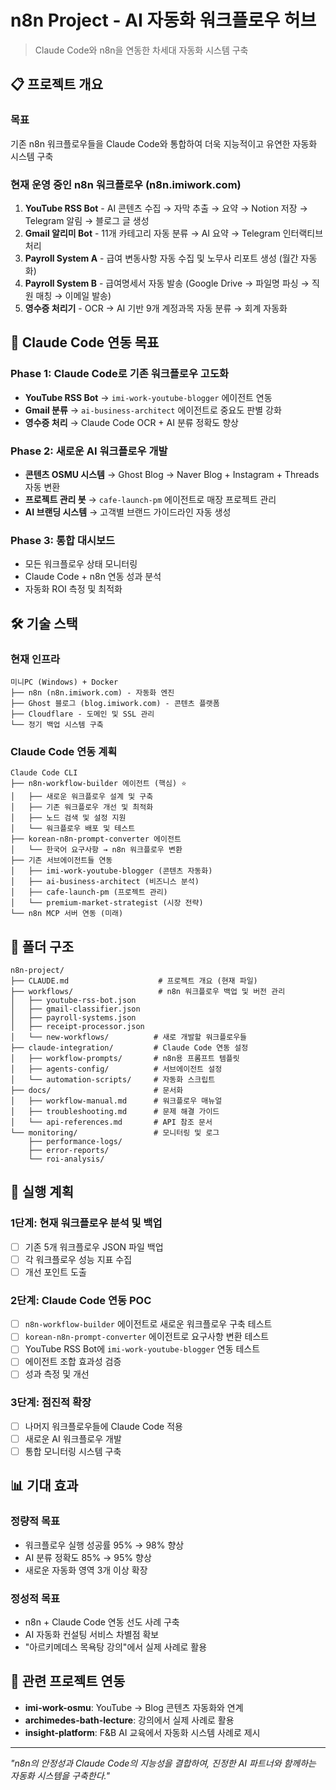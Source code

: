 # n8n Project - AI 자동화 워크플로우 허브

> Claude Code와 n8n을 연동한 차세대 자동화 시스템 구축

## 📋 프로젝트 개요

### 목표
기존 n8n 워크플로우들을 Claude Code와 통합하여 더욱 지능적이고 유연한 자동화 시스템 구축

### 현재 운영 중인 n8n 워크플로우 (n8n.imiwork.com)
1. **YouTube RSS Bot** - AI 콘텐츠 수집 → 자막 추출 → 요약 → Notion 저장 → Telegram 알림 → 블로그 글 생성
2. **Gmail 알리미 Bot** - 11개 카테고리 자동 분류 → AI 요약 → Telegram 인터랙티브 처리
3. **Payroll System A** - 급여 변동사항 자동 수집 및 노무사 리포트 생성 (월간 자동화)
4. **Payroll System B** - 급여명세서 자동 발송 (Google Drive → 파일명 파싱 → 직원 매칭 → 이메일 발송)
5. **영수증 처리기** - OCR → AI 기반 9개 계정과목 자동 분류 → 회계 자동화

## 🎯 Claude Code 연동 목표

### Phase 1: Claude Code로 기존 워크플로우 고도화
- **YouTube RSS Bot** → `imi-work-youtube-blogger` 에이전트 연동
- **Gmail 분류** → `ai-business-architect` 에이전트로 중요도 판별 강화
- **영수증 처리** → Claude Code OCR + AI 분류 정확도 향상

### Phase 2: 새로운 AI 워크플로우 개발
- **콘텐츠 OSMU 시스템** → Ghost Blog → Naver Blog + Instagram + Threads 자동 변환
- **프로젝트 관리 봇** → `cafe-launch-pm` 에이전트로 매장 프로젝트 관리
- **AI 브랜딩 시스템** → 고객별 브랜드 가이드라인 자동 생성

### Phase 3: 통합 대시보드
- 모든 워크플로우 상태 모니터링
- Claude Code + n8n 연동 성과 분석
- 자동화 ROI 측정 및 최적화

## 🛠 기술 스택

### 현재 인프라
```
미니PC (Windows) + Docker
├── n8n (n8n.imiwork.com) - 자동화 엔진
├── Ghost 블로그 (blog.imiwork.com) - 콘텐츠 플랫폼
├── Cloudflare - 도메인 및 SSL 관리
└── 정기 백업 시스템 구축
```

### Claude Code 연동 계획
```
Claude Code CLI
├── n8n-workflow-builder 에이전트 (핵심) ⭐
│   ├── 새로운 워크플로우 설계 및 구축
│   ├── 기존 워크플로우 개선 및 최적화
│   ├── 노드 검색 및 설정 지원
│   └── 워크플로우 배포 및 테스트
├── korean-n8n-prompt-converter 에이전트
│   └── 한국어 요구사항 → n8n 워크플로우 변환
├── 기존 서브에이전트들 연동
│   ├── imi-work-youtube-blogger (콘텐츠 자동화)
│   ├── ai-business-architect (비즈니스 분석)
│   ├── cafe-launch-pm (프로젝트 관리)
│   └── premium-market-strategist (시장 전략)
└── n8n MCP 서버 연동 (미래)
```

## 📁 폴더 구조

```
n8n-project/
├── CLAUDE.md                    # 프로젝트 개요 (현재 파일)
├── workflows/                   # n8n 워크플로우 백업 및 버전 관리
│   ├── youtube-rss-bot.json
│   ├── gmail-classifier.json
│   ├── payroll-systems.json
│   ├── receipt-processor.json
│   └── new-workflows/          # 새로 개발할 워크플로우들
├── claude-integration/         # Claude Code 연동 설정
│   ├── workflow-prompts/       # n8n용 프롬프트 템플릿
│   ├── agents-config/          # 서브에이전트 설정
│   └── automation-scripts/     # 자동화 스크립트
├── docs/                       # 문서화
│   ├── workflow-manual.md      # 워크플로우 매뉴얼
│   ├── troubleshooting.md      # 문제 해결 가이드
│   └── api-references.md       # API 참조 문서
└── monitoring/                 # 모니터링 및 로그
    ├── performance-logs/
    ├── error-reports/
    └── roi-analysis/
```

## 🚀 실행 계획

### 1단계: 현재 워크플로우 분석 및 백업
- [ ] 기존 5개 워크플로우 JSON 파일 백업
- [ ] 각 워크플로우 성능 지표 수집
- [ ] 개선 포인트 도출

### 2단계: Claude Code 연동 POC
- [ ] `n8n-workflow-builder` 에이전트로 새로운 워크플로우 구축 테스트
- [ ] `korean-n8n-prompt-converter` 에이전트로 요구사항 변환 테스트
- [ ] YouTube RSS Bot에 `imi-work-youtube-blogger` 연동 테스트
- [ ] 에이전트 조합 효과성 검증
- [ ] 성과 측정 및 개선

### 3단계: 점진적 확장
- [ ] 나머지 워크플로우들에 Claude Code 적용
- [ ] 새로운 AI 워크플로우 개발
- [ ] 통합 모니터링 시스템 구축

## 📊 기대 효과

### 정량적 목표
- 워크플로우 실행 성공률 95% → 98% 향상
- AI 분류 정확도 85% → 95% 향상
- 새로운 자동화 영역 3개 이상 확장

### 정성적 목표
- n8n + Claude Code 연동 선도 사례 구축
- AI 자동화 컨설팅 서비스 차별점 확보
- "아르키메데스 목욕탕 강의"에서 실제 사례로 활용

## 🔗 관련 프로젝트 연동

- **imi-work-osmu**: YouTube → Blog 콘텐츠 자동화와 연계
- **archimedes-bath-lecture**: 강의에서 실제 사례로 활용
- **insight-platform**: F&B AI 교육에서 자동화 시스템 사례로 제시

---

*"n8n의 안정성과 Claude Code의 지능성을 결합하여, 진정한 AI 파트너와 함께하는 자동화 시스템을 구축한다."*